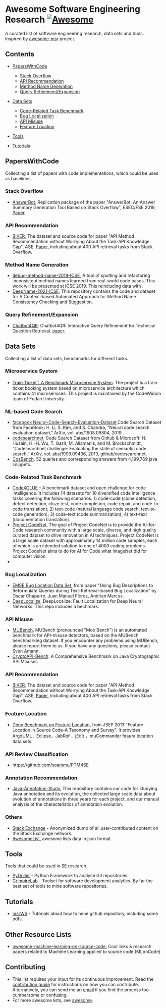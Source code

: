 # Awesome Software Engineering Research [![Awesome](https://awesome.re/badge.svg)](https://awesome.re)
A curated list of software engineering research, data sets and tools. Inspired by [awesome-msr](https://github.com/dspinellis/awesome-msr) project.

## Contents
- [PapersWithCode](#paperswithcode)
  - [Stack Overflow](#stack-overflow)
  - [API Recommendation](#api-recommendation)
  - [Method Name Generation](#method-name-generation)
  - [Query Refinement/Expansion](#query-refinement/expansion)
  
- [Data Sets](#data-sets)
  - [Code-Related Task Benchmark](#code-related-task-benchmark)
  - [Bug Localization](#bug-localization)
  - [API Misuse](#api-misuse)
  - [Feature Location](#feature-location)
  
- [Tools](#tools)
- [Tutorials](#tutorials)

## PapersWithCode
Collecting a list of papers with code implementations, which could be used as baselines.

### Stack Overflow
  - [AnswerBot](https://github.com/XBWer/AnswerBot.git), Replication package of the paper "AnswerBot: An Answer Summary Generation Tool Based on Stack Overflow", ESEC/FSE 2019, [Paper](https://ink.library.smu.edu.sg/cgi/viewcontent.cgi?article=5491&context=sis_research)

### API Recommendation
  - [BIKER](https://github.com/tkdsheep/BIKER-ASE2018), The dataset and source code for paper "API Method Recommendation without Worrying About the Task-API Knowledge Gap", ASE, [Paper](https://dl.acm.org/doi/10.1145/3238147.3238191), including about 400 API retrieval tasks from Stack Overflow.


### Method Name Generation
  - [debug-method-name-2019-ICSE](https://github.com/SerVal-DTF/debug-method-name), A tool of spotting and refactoring inconsistent method names learned from real-world code bases. This work will be presented at ICSE 2019. This reincluding data with .
  - [DeepName-2021-ICSE](https://github.com/deepname2021icse/DeepName-2021-ICSE), This repository contains the code and dataset for A Context-based Automated Approach for Method Name Consistency Checking and Suggestion.


### Query Refinement/Expansion
  - [Chatbot4QR](https://osf.io/npwg4/?view_only=560f6453f31a439db469d7fe4c82dbec). Chatbot4QR: Interactive Query Refinement for Technical Question Retrieval. [paper](https://ieeexplore.ieee.org/document/9165927). 


## Data Sets
Collecting a list of data sets, benchmarks for different tasks.
### Microservice System
 - [Train Ticket：A Benchmark Microservice System](https://github.com/FudanSELab/train-ticket). The project is a train ticket booking system based on microservice architecture which contains 41 microservices. This project is maintained by the CodeWidom team of Fudan University.

### NL-based Code Search
  - [facebook Neural-Code-Search-Evaluation-Dataset](https://github.com/facebookresearch/Neural-Code-Search-Evaluation-Dataset),Code Search Dataset from FaceBook: H. Li, S. Kim, and S. Chandra, “Neural code search evaluation dataset,” ArXiv, vol. abs/1908.09804, 2019
  - [codesearchnet](https://github.com/github/codesearchnet), Code Search Dataset from Github & Microsoft: H. Husain, H.-H. Wu, T. Gazit, M. Allamanis, and M. Brockschmidt, “Codesearchnet challenge: Evaluating the state of semantic code search,” ArXiv, vol. abs/1909.09436, 2019, github/codesearchnet.
  - [CosBench](https://github.com/BASE-LAB-SJTU/CosBench), 52 queries and corresponding answers from 4,199,769 java snippets.

### Code-Related Task Benchmark
  - [CodeXGLUE](https://github.com/microsoft/CodeXGLUE) - A benchmark dataset and open challenge for code intelligence. It includes 14 datasets for 10 diversified code intelligence tasks covering the following scenarios: 1) code-code (clone detection, defect detection, cloze test, code completion, code repair, and code-to-code translation); 2) text-code (natural language code search, text-to-code generation); 3) code-text (code summarization); 4) text-text (documentation translation). 
  - [Project CodeNet](https://github.com/IBM/Project_CodeNet), The goal of Project CodeNet is to provide the AI-for-Code research community with a large scale, diverse, and high quality curated dataset to drive innovation in AI techniques. Project CodeNet is a large scale dataset with approximately 14 million code samples, each of which is an intended solution to one of 4000 coding problems. Project CodeNet aims to do for AI for Code what ImageNet did for computer vision.
  - 
### Bug Localization
  - [EMSE Bug Location Data Set](https://seers.utdallas.edu/projects/emse-query-reformulation/#), from paper "Using Bug Descriptions to Reformulate Queries during Text-Retrieval-based Bug Localization" by Oscar Chaparro, Juan Manuel Florez, Andrian Marcus.
  - [DeepLocalize](https://github.com/Wardat-ISU/DeepLocalize), DeepLocalize: Fault Localization for Deep Neural Networks. This repo includes a bechmark.

### API Misuse
   - [MUBench](https://github.com/stg-tud/MUBench), MUBench (pronounced "Moo Bench") is an automated benchmark for API-misuse detectors, based on the MUBench benchmarking dataset. If you encounter any problems using MUBench, please report them to us. If you have any questions, please contact Sven Amann.
   - [CryptoAPI-Bench](https://github.com/CryptoGuardOSS/cryptoapi-bench): A Comprehensive Benchmark on Java Cryptographic API Misuses

### API Recommendation
  - [BIKER](https://github.com/tkdsheep/BIKER-ASE2018), The dataset and source code for paper "API Method Recommendation without Worrying About the Task-API Knowledge Gap", ASE, [Paper](https://dl.acm.org/doi/10.1145/3238147.3238191), including about 400 API retrieval tasks from Stack Overflow.
  
### Feature Location
  - [Deny Benchmark on Feature Location](http://www.cs.wm.edu/semeru/data/benchmarks/), from JSEP 2013 "Feature Location in Source Code-A Taxonomy and Survey". It provides ArgoUML，Eclipse，JabRef ，jEdit ，muCommander feaure location data sets.

### API Review Classification
  - https://github.com/soarsmu/PTM4SE

###  Annotation Recommendation 
  - [Java-Annotation-Study](https://github.com/zhongxingyu/Java-Annotation-Study), This repository contains our code for studying Java annotation and its evolution, the collected large scale data about evolution of annotations in three years for each project, and our manual analysis of the characteristics of annotation evolution.

### Others
  - [Stack Exchange](https://archive.org/details/stackexchange) - Anonymized dump of all user-contributed content on the Stack Exchange network.
  - [AwesomeList](https://github.com/lockys/Awesome.json), awesome lists data in json format.

## Tools
  Tools that could be used in SE research
  
- [PyDriller](https://github.com/ishepard/pydriller) - Python Framework to analyse Git repositories.
- [GrimoireLab](https://github.com/chaoss/grimoirelab) - Toolset for software development analytics. By far the best set of tools to mine software repositories.

## Tutorials
- [msrWS](https://github.com/dmgerman/msrWS) - Tutorials about how to mine github repository, including some pdfs.

## Other Resource Lists
- [awesome-machine-learning-on-source-code](https://github.com/src-d/awesome-machine-learning-on-source-code), Cool links & research papers related to Machine Learning applied to source code (MLonCode)

## Contributing
- This list requires your input for its continuous improvement.
  Read the [contribution guide](contributing.md) for instructions on how
  you can contribute.
  Alternatively, you can send me an [email](lmwtclmwtc@outlook.com)
  if you find the process too cumbersome or confusing.
- For more awesome lists, see [awesome](https://github.com/sindresorhus/awesome).

